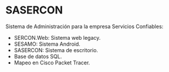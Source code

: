 # SASERCON

Sistema de Administración para la empresa Servicios Confiables:
- SERCON.Web: Sistema web legacy.
- SESAMO: Sistema Android.
- SASERCON: Sistema de escritorio.
- Base de datos SQL.
- Mapeo en Cisco Packet Tracer.
